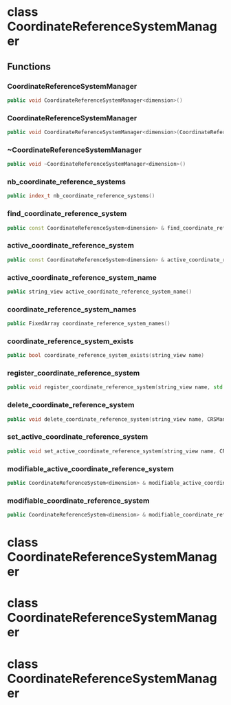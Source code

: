 # class CoordinateReferenceSystemManager


## Functions

### CoordinateReferenceSystemManager

```cpp
public void CoordinateReferenceSystemManager<dimension>()
```


### CoordinateReferenceSystemManager

```cpp
public void CoordinateReferenceSystemManager<dimension>(CoordinateReferenceSystemManager<dimension> && other)
```


### ~CoordinateReferenceSystemManager

```cpp
public void ~CoordinateReferenceSystemManager<dimension>()
```


### nb_coordinate_reference_systems

```cpp
public index_t nb_coordinate_reference_systems()
```


### find_coordinate_reference_system

```cpp
public const CoordinateReferenceSystem<dimension> & find_coordinate_reference_system(string_view name)
```


### active_coordinate_reference_system

```cpp
public const CoordinateReferenceSystem<dimension> & active_coordinate_reference_system()
```


### active_coordinate_reference_system_name

```cpp
public string_view active_coordinate_reference_system_name()
```


### coordinate_reference_system_names

```cpp
public FixedArray coordinate_reference_system_names()
```


### coordinate_reference_system_exists

```cpp
public bool coordinate_reference_system_exists(string_view name)
```


### register_coordinate_reference_system

```cpp
public void register_coordinate_reference_system(string_view name, std::shared_ptr<CoordinateReferenceSystem<dimension> > && crs, CRSManagerKey )
```


### delete_coordinate_reference_system

```cpp
public void delete_coordinate_reference_system(string_view name, CRSManagerKey )
```


### set_active_coordinate_reference_system

```cpp
public void set_active_coordinate_reference_system(string_view name, CRSManagerKey )
```


### modifiable_active_coordinate_reference_system

```cpp
public CoordinateReferenceSystem<dimension> & modifiable_active_coordinate_reference_system(CRSManagerKey )
```


### modifiable_coordinate_reference_system

```cpp
public CoordinateReferenceSystem<dimension> & modifiable_coordinate_reference_system(string_view name, CRSManagerKey )
```




# class CoordinateReferenceSystemManager


# class CoordinateReferenceSystemManager


# class CoordinateReferenceSystemManager



